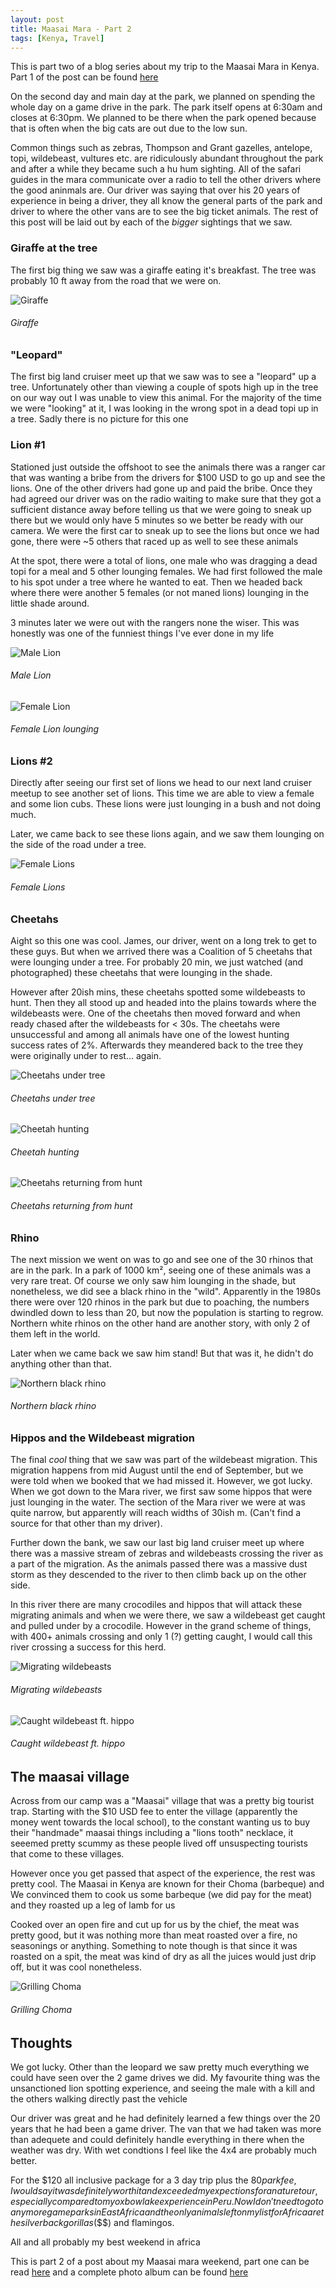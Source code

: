 ```yaml
---
layout: post
title: Maasai Mara - Part 2
tags: [Kenya, Travel]
---
```


This is part two of a blog series about my trip to the Maasai Mara in Kenya.
Part 1 of the post can be found [here](/blog/maasai-mara-part-1)

On the second day and main day at the park, we planned on spending the whole day
on a game drive in the park. The park itself opens at 6:30am and closes at
6:30pm. We planned to be there when the park opened because that is often when
the big cats are out due to the low sun.

Common things such as zebras, Thompson and Grant gazelles, antelope, topi,
wildebeast, vultures etc. are ridiculously abundant throughout the park and
after a while they became such a hu hum sighting.  All of the safari guides in
the mara communicate over a radio to tell the other drivers where the good
aninmals are. Our driver was saying that over his 20 years of experience in
being a driver, they all know the general parts of the park and driver to where
the other vans are to see the big ticket animals. The rest of this post will be
laid out by each of the _bigger_ sightings that we saw.


### Giraffe at the tree

The first big thing we saw was a giraffe eating it's breakfast. The tree was
probably 10 ft away from the road that we were on.

![Giraffe](https://lh3.googleusercontent.com/R1U_pXiBTKfcMBbCmvpGdwsVceVn8X1FqB96CFFeejFvZNfbMHgbGQRRu-O2QugyUx9suv1Z9c-ROVjnf_OcFoqBA6O9McKa44QgdBbs3hdF3jLopnDuHv3ees-BTdyLJCfWGaxkn5k3ik_c99FYwcmk_GfryiE6gPYe1X9lSHtORgJOH_2a6XNG3LJRN7QoqVZxpgLGsywieaBEf3Ct3JLsPVFZagGwD7IrAK2FbSgmlROYTvEB_DERF0_LqjakN_cqKAM7TiUONzqGq9UrScaV1YkE0SpJjW8kL7aIQbuDpeY8Xzok9GbyaYe8UIexdOzbEXWK1OXRBquT6YO3SfrrupFRPDfGPUCaBTsbNKEmHUJQ_9A-weiubztJfg6bwxmYTPN0V3DTbPY-yEq3HRjik5hzuy9av1HmYqKXI-pmJtOPa1hUR44l78ezkDEuMees5K-KfE3f1VoAHr68fiDrAtCOm9LYsPj-uW2Udx6KGFjv25w8E7LZ-fqeDW-9jZzyOg_Ct9YgzAep2ixR378dt0aFEfItwRH5yatt3l5Sto9NkCUiKfv5hZkSO83ce-M5UG_7l6AohQ8DSVLIPUwc9kglf_nkwiBiluKU9YicZc9nfzM3qFVwJ7JnQ7Yb8J3PNNGYN9qwCFUNvUu_5GDPTJlJD472ZdS6JxspatfParYnBhcvs4Kr=w1080-h1630-no)

###### Giraffe

### "Leopard"

The first big land cruiser meet up that we saw was to see a "leopard" up a
tree. Unfortunately other than viewing a couple of spots high up in the tree on
our way out I was unable to view this animal. For the majority of the time we
were "looking" at it, I was looking in the wrong spot in a dead topi up in a
tree. Sadly there is no picture for this one

### Lion #1

Stationed just outside the offshoot to see the animals there was a ranger car
that was wanting a bribe from the drivers for $100 USD to go up and see the
lions. One of the other drivers had gone up and paid the bribe. Once they had
agreed our driver was on the radio waiting to make sure that they got a
sufficient distance away before telling us that we were going to sneak up there
but we would only have 5 minutes so we better be ready with our camera. We were
the first car to sneak up to see the lions but once we had gone, there were ~5
others that raced up as well to see these animals

At the spot, there were a total of lions, one male who was dragging a dead topi
for a meal and 5 other lounging females. We had first followed the male to his
spot under a tree where he wanted to eat. Then we headed back where there were
another 5 females (or not maned lions) lounging in the little shade around.

3 minutes later we were out with the rangers none the wiser. This was honestly
was one of the funniest things I've ever done in my life

![Male Lion](https://lh3.googleusercontent.com/lq-bjm3sSgf1p9QctnKLPNq9IwHjJsoa66mDEUsLXcNqcE0MEA0oCjPC3fBma6VA1-4cr45DmhoHEMDt5AhheIkrX-jW9GxPzBLHz7Xzeqw9krKnvSajV883hzBrPEaoR_BGW6f5ZbNr_4cXAcuVM6ikPrMBAKJcm6-mnemvO6SARtUj4rz1b16hoyRea9UAZg8F4pQrQHfytJXUc3GAAUYI6AJITLKYWYqfJq8Y3CxAYBlsyt2mBtOhgzlBcPxcVD9rALfA31d4rxB90hzSQQ4z3PpnZcaRIWLo5cPWogSimN_nrNodzZowStOPiRRdkbqt7W_lt4xKal7hr5M4GsuQk8y19YVCjxijrGmR4WmAqQCYwLqJRvE6DAkrnNcs6716TVC-JqzX_-6po44IaibkQ2NqFGeqca3rxeJdSBWDxo35p0GF3GLbbaBx-Svg-9OesBfqPeMJo__2cQvV8ZuI4DbFUJETOnnTbzecNoE-ntL9bSFe_YLpFtjBnhD6KvD_oZ6UgmeRE5kcveDbxbHFIGZozhYILUf6qaHt3kBd-hISTEs_I4DED6ApHqdnUfyt-tmGzCux4DJUVrcHgU0LDps_40Vzyh1oborTXENYQUnYG4ctaLTFd8kyWWD9dcNKFooCo9xXgwzyY7eXn67kUKCcdCEJ7x4BpLOZ6CDeEczrXS5mbmBT=w1440-h954-no)

###### Male Lion

![Female Lion](https://lh3.googleusercontent.com/x0cCp0kcjmDY1L4hEY3hDDxLajFSJ7r4jBe3O3VBxi4U26RbBdX1DLFlp7hqsF7kLjH6WPFWVlrVmX-gspVLkgvGqpsmMzgTTpMHKHLLLynJt1cySmLYxq68A03GvjxgyilJuWB2U1PsvXwap8cczDfwRYZJZdxxmCub0FE7pOrSLFLsytqbGVRrsCIMYZfP4cUwveUcTW61f5l5qIAONPFtOk9sJh_JFegpzJmT3tf-iP3BkwrpdBP7XhIeVrvtBDtvASvV-6dipaTdjAtAtuj8eRvZiJYGLXZBtzFkx8ZZf9A_PrKLgJii2eXIHcY9t4-GIkQoyj0pUNmNUeGZoG3lZdRifwiyNauJPyeFLK6LRPbBsZjiLdr64brG--QYdSyb7q3j9jeRbWyojrDGkFaU-_kdbEoSnT20cWnGW8QF8odWCXrsn-_cdVmqfZsbAUp-BNmbag82SQYp9iXqSlFO9NcK79ixxLOByBThatFu-n79o2JoFvOcKs9BAedMcv4YSGC-uj9kwES7I079uWZBngTS9skpc1-pyRJgHVm24aldLJ9MoW0SX7uEFacg6J5FTLeYEtoHrRgPH0lF-q9T0hmTkio84KX78dKOr_HrhQz0lXdxQoKQhWANzNYlh1AAJO0w0XlIARMfFmgq8Ayt5DFkWmPHzHVBKkHTl5xD4aHqWjObXwPe=w1440-h954-no)

###### Female Lion lounging

### Lions #2

Directly after seeing our first set of lions we head to our next land cruiser
meetup to see another set of lions. This time we are able to view a female and
some lion cubs. These lions were just lounging in a bush and not doing much.

Later, we came back to see these lions again, and we saw them lounging on the
side of the road under a tree.


![Female Lions](https://lh3.googleusercontent.com/0XYRnZEnRfwc4l5sd6hpzmK5H3wOqpZwasbzucOQuT56TEl3ZGRqSfprka0-wckTYKGqF5fSxhIsa10gFDbNmGbUWtdXow5CgBgLjr0TZnneVrkKRXTiammU_iGkjJWpUdGf9q_unIRGF_Eu2fom-yhk0MgAVz1CxPnc4iQ58--0iXGf7R2fVZke7-2V6LJJiMJ5jh5I5xYHChgxAJankOUommKXFRWX2J2fKFY9ijplbVbGl_OFYDRDWy__dUF0GJ87EMZA-4KgaMqTNsZ04PI6toWE_nm5qLNv5cwCRZKg1xO2QO3tnfarLek4IaJRIcCQpM8fr393veYDw91VJC22z7m_lEsYOWNf_T1B7937C8v0fScFL2KJE9nF40pVmZ8NimOsRNujeV_FjmlobW9kosLACpMYJrfo2WLQZEqRyPIRdGKd6lKT1L_8hsL-3DqaQhaobd4xa087KGU2Ikb7SgPMR_VYLlkulyal9G9sgzM_mW60MZABrrfcQE8b6eGYOzoOd9XtK9apWeExZZMVY1WEZ0R_3HQGWMExV_3TBY_YDzxoePB-fY4b6_SaMxury6HPxmjn63M5DIxrCKNY7zChpywBAaZUw5ldel_ggPnyqfHN3fymDQ8SM4VXcd5G_Kif4Ov9JmoNHPQTlP8mTl8LEUF9_8Bj1MGKocqr4GtE2uHN8Vj0=w1440-h954-no)

###### Female Lions
### Cheetahs

Aight so this one was cool. James, our driver, went on a long trek to get to
these guys. But when we arrived there was a Coalition of 5 cheetahs that were
lounging under a tree. For probably 20 min, we just watched (and photographed)
these cheetahs that were lounging in the shade.

However after 20ish mins, these cheetahs spotted some wildebeasts to hunt.
Then they all stood up and headed into the plains towards where the wildebeasts
were. One of the cheetahs then moved forward and when ready chased after the
wildebeasts for < 30s. The cheetahs were unsuccessful and among all animals have
one of the lowest hunting success rates of 2%. Afterwards they meandered back to
the tree they were originally under to rest... again.

![Cheetahs under tree](https://lh3.googleusercontent.com/yw5Ilhr1x_yA2_sK9oKGBCTG7ITcc58DhV_lvrZWeyg7v47AUoVFVAohJsgFYjBj-7NkNnNVkB5_0vsvu_eaX1OzUhYY2Mq64zrCC9qLB1Liw7CHZdnZGPU2Uq1OxUfsiQa3ju9RTBNP_tQxgtA03wgCUvXKBMj1W45XyENBsK67CcMOEvZ-p8i9AUXg85RBo-Kz6Dd-erk1ydZ7B4YI8qZKvZ8Pshiqh0qjgV0YmA6yl0ud3hka0DLLWWH8-YzQHIY-r4DFdqgS_9i4khOtZD9VBxA98n6bFZsv1XJFd7pQLSrSSkfpzXGRaMGb0b8--Iti0b7UioI-nIWJ5BOvdptIR3tYo19PRKzTwcMzjuR-Gkd09NivqpXYDA90IiVPH2VPYsc5t6u52FNxAW-LVFtLxDpVuyYJ-mXfFglwNbZJhAoGzElGpOoaWa6uZQNuM93blOIfDoHIswaRxEuPEnGX4gIGVXsgzeqQcXHtxTy_rsL9GeoJk0TlllkhjgXHWTHP5-bzxwbk1pI4i26urYonmosUGjBnIpVATpZ3nj-IIxm0irVdrQxZJOAmdTkRFVL8G_MunUGblDYWg_X3V4uVQgL7qSTaKbItWMiJuq5kiCYSdY2aNU5_jK3YnO1WbfEvlul1gIgpzkHSiJT-zKqrTlwwLz43JLRo8avx1OxWUmzHzea-7JYa=w1440-h954-no)

###### Cheetahs under tree

![Cheetah hunting](https://lh3.googleusercontent.com/1a0Zt7uRMr1BrQAci04iYHZEqu4OM-l-5D58m5z2eNIwrGZuZ1OtEzVD9YFn6xpm5ZxJJOkaMK1_BYusDlUkMmi3vNrEpINdo7zBUuEDTCOh3uqxUNpb3osV3ODpzFPFm1HNyhhqA3tBWZvQcoWFKkNt1TEHauaVjm9UBqlRsJ8DYuw23ST0UFGzV04YGa2DHNE8puRPkckhNHym5Zh4oH23ox2Nuwca9n81zFBP5eHfSf5oLgl6ByGfzkVulYtzAIxUOmWJ_3ebaCBc8qJLABIq8C17bhUt09SfE1DKOz8Dt2Fc0BkhQaCVTuK5kP_pmTdppGRj7vKAY_jbuW--W-7ruRWxG4973TAMPIK6jr_i09o7lFnSHPLLEddy6ZDLiLzTJCyH8G-A4KSt7rZ-OZFVEt6iOP7mcrNQC5FOQ60bCj7UxzAcdAlJpxh7-XqHPTGA3X7dRazNAUGoz1AuuKqPfOkxGwKerjtVvmFEpGkSpFNoWXkf3PUtEv2TF0Rjg_0sUdo4VXNRjYFmvxC4EQUdybfB6O7XceuA3ekvJxI_ob03kIKVF7LViMpTfR6pHUcZ2gb0ES-wLa_1VkAOkTdfW9N8OvuOrMzkRjNUHI6Fz46wTkUnVhWHjfl913ZRWFoW40ZYl7WVD-0EpAyy0QRkuJPw2LqTZQfj5Rz336CMi8ftbIw5BGo_=w1440-h954-no)

###### Cheetah hunting

![Cheetahs returning from hunt](https://lh3.googleusercontent.com/MdG4ly1Nbu7z4UGjsV7xCHFwId_rH0fAgOfEdY_orukfv7kdEVZzoIvyWDY5MEbGA8Y_GCLvnQvOEEnxDDAbKa-eJg1P1ncERijKsXXu6N_ZbrxRxrUK6dE6iLNs9yLZVyK3JrTtbMsMQF0kLZopcwtaFbHqW9kkEsti8GtIaTlsFyA8i6FGebURNtceZ3szHysPInAbtsIVs3Lf3R5qsaMLXYydFQ-pwVSohA45y-uZ87eEF9z8c11FtoCIQzdXJfJNl4tyGF9DOY03F2IZpWzTV6MWmRMa8cqzOHlQ-fuFTpfIBj6cMxfv667p3pUzFWC9JCPBPixhux1dBvjvQAduHzeO1H4PkZTsGkaMpmcPIXLqYg7-Xcar32do3KDzMhNm3fY4lZ4ET4JFExBL-nm5Y9Octk__cnY7vWnD3OWajlY_SlQjzPrAnz5OFUBmQRK5ZgSZWguxy_5v9mcDGXzbC02BCSK9TIbcBElzr6dcfKrci2cB68iPDL6G6ny2pQ0-0AHdO6YWJJkYuHj2-pffkTv9u1ppddicR7BtJnbUJ0OxSmUY__zeY0LQPMFOPn85VBswYK0BokVKokAi-581WuLfF93k0eAOMVurzawnYvM80bkaUVjrGgeyZR6XPzYf8H09CCUg8khZxYgrxZ9oS_hz35t2FwY474M9RTRS0a0tG4vpxnAV=w1440-h954-no)

###### Cheetahs returning from hunt

### Rhino

The next mission we went on was to go and see one of the 30 rhinos that are in
the park. In a park of 1000 km², seeing one of these animals was a very rare
treat. Of course we only saw him lounging in the shade, but nonetheless, we did
see a black rhino in the "wild". Apparently in the 1980s there were over 120
rhinos in the park but due to poaching, the numbers dwindled down to less than
20, but now the population is starting to regrow. Northern white rhinos on the
other hand are another story, with only 2 of them left in the world.

Later when we came back we saw him stand! But that was it, he didn't do anything
other than that.

![Northern black rhino](https://lh3.googleusercontent.com/0-tn3Txg2KhrdaPZUjqQCFA2yqu0Zjc3hNtbhx9GD8dvwRTHO7OcWQ6UZUl1yGRVIGXxBIm8odhjoMXqsX29Jc_HZ2guOPX0va-dTX-fh0Qoj2ZQN7CqZvkAxyQ4ndfrb5vaEHnW56jcx8-az6zrROQ0nW8UKygYB-JiSE_61wY0CozZTuIEk0e3HzMu5XCpwWXitmIdcMhGc-kPKMz8qgjvuo6yHT4hvz5Km3O6AfVeeaN6cJIVmAye53v-qAOO62sxUADLsEU1sunioO003q7KCfUsoH06e4mgtmwSFmsc5mtQPH9FUPf2IhGDEP629DAETG8FFoWGHndGIu0MaCCh6gGTQCCt4ZgY-Xf91HNOmC1MVJjtaRHa8xbxsRrEKTm43LZ3EtLRPA-OfnXXLEp5LHuXP0B00bSJjy8B3GfvTO5RxerfEc6fXFv325vFU6dZzX9p52-eGY-6HCqEcEa1H6FCGsuj1qR5z_fcmUVCjMGgtR5ZIh0TW1xZBABnU4RatOlcabSbeleAqI2Zrk06HcmrcUhdgkAjZjE_dVmhse9RCmHPMhTriEDbzys2pgLXl7weqy7rtJMYuCuYKmIDSM4v6DKBpCblYRbjQjBft3TmSUYXclARYWYvfyWz8HPT2ocrj3QM-uFjGS7MIX_lrAm5ZeenFUbu5bRQ_-1mylhzkJgV0HyC=w1440-h954-no)

###### Northern black rhino

### Hippos and the Wildebeast migration

The final _cool_ thing that we saw was part of the wildebeast migration. This
migration happens from mid August until the end of September, but we were told
when we booked that we had missed it. However, we got lucky. When we got down to
the Mara river, we first saw some hippos that were just lounging in the water.
The section of the Mara river we were at was quite narrow, but apparently will
reach widths of 30ish m. (Can't find a source for that other than my driver).

Further down the bank, we saw our last big land cruiser meet up where there was
a massive stream of zebras and wildebeasts crossing the river as a part of the
migration. As the animals passed there was a massive dust storm as they
descended to the river to then climb back up on the other side.

In this river there are many crocodiles and hippos that will attack these
migrating animals and when we were there, we saw a wildebeast get caught and
pulled under by a crocodile. However in the grand scheme of things, with 400+
animals crossing and only 1 (?) getting caught, I would call this river crossing
a success for this herd.

![Migrating wildebeasts](https://lh3.googleusercontent.com/pCA82lLC-HgIlsidOw0gI1MitDoyQDxXakExq6vXQt3LBx09kuw0Euha680da06hDre7X0VBYcTRyehzQJ7feu1OnB5ZX86k5KR5krcSdr88fw9ziVU8ulrKbeXpJ3gI_vuKEzv50pmGNQRrVQaOnraiWAWWayc8F1UHsbnWvRvCS2p_LqZI_1qPx8yJ-NCQVXu-ZutxloeY0CQZ37Kofa_pNX-Y5qU7NDXIvTsP6GGrNJlfojj1JZh0mdSNvh0rA71AoKOWCWH5aEBjYkGF3I07PViyrQt7GYc8RmV6aE4OlKBwbSxqWX0IFC59bk3xg31EgmCB2-7udXwto5G4NCJNzNar5Ay4INdk3XBC1NwZYwPhEgByqOZJs2wMWp7RicVNjYOvfaXvFnMtNM5YpSVBMFE5dIw2BcMNb1iOlcyGzmFx_OgYLcogzj-aRjuo-fg8tH9QTgTZcqQe2IYJbs2yA0xS1eGGx04dFMY-hEYsZPdHyuHVB2eV6dJKdot9dvj2vTyrr3zBb3JayrGBq6Ds-89TYey-TbBj9tIKrYvYsV82tEotMKkvhiiGg0ouR02mgcPyIynRLIbdSB2xZ07icAK-NM8M9hgr9-hJf07PtsfJ7DJ3yjS39Uo0woRVSPF8xfzQ0qNQltfM_ZHrEEt1_ddXSvDvkorX4x2KTfM7bG8UgHiD3orY=w1440-h954-no)

###### Migrating wildebeasts

![Caught wildebeast ft. hippo](https://lh3.googleusercontent.com/0d88vvSf3A3vK6l83NuzMF2yadYt9rhgiQ2LE_Ty0hYONi6DFm_ESxWPRfG_3sAH_E8qWP5dLNumOoB6y0B7kSMbz2yQoiGY27R1ddlAfrYdeKPKi0ukpaFPDpuXfS2fqgp11bh2zSnXhX2_adaoUp05lOVlO2Q-wuTg2WVrPAizpgC2xgmAzm-WQ74ZTclDcMrS7YYXrxqL36b-ukgsd0zCBbf_-etDr9OxKj74X7Q0c0M3cJqA6D-btkp90nz5HWb4WxlOi6Fk40Xsc4x3ETTmArv3ABwNyAzU0heCtbz-9NC3itxssPlWGhY2SPZiFykmF1d67XAeHL30XrZ4AAQAqdjOcuwcWJsDaE5ZsAvvkdaIixTu2Dqejrc6TDylfngQ5OjpVKWwY2f6UAMmx4shdGV1_16gTPOe6tNL6lNcO48nyiPA9lddgLYJTc01nue-ijEIZbzqPDXJq7K6jWpQRXJHTZDvw2jN9qhkaDjMxk1g14U7mdVMzOvOGjOuZQm9WFPThnBReKsCzQUSrYwmIQGHqQOU8YD6DeTvPspZ6On1tcLBuvZKA6CFMCmaBBv6CPREwRhp3NN-1ettlX91zyeF04M_gXUsiIjbfb-4Y-kFzIWPBS-CcXMCdZ38SPPeeb1V_ORI8v77zJqL-ecRTCe1SYPzcmcZyutlEa6cjnC4ouEb8P3I=w1440-h954-no)

###### Caught wildebeast ft. hippo

## The maasai village

Across from our camp was a "Maasai" village that was a pretty big tourist trap.
Starting with the $10 USD fee to enter the village (apparently the money went
towards the local school), to the constant wanting us to buy their "handmade"
maasai things including a "lions tooth" necklace, it seeemed pretty scummy as
these people lived off unsuspecting tourists that come to these villages.

However once you get passed that aspect of the experience, the rest was pretty
cool. The Maasai in Kenya are known for their Choma (barbeque) and We convinced
them to cook us some barbeque (we did pay for the meat) and they roasted up a
leg of lamb for us

Cooked over an open fire and cut up for us by the chief, the meat was pretty
good, but it was nothing more than meat roasted over a fire, no seasonings or
anything. Something to note though is that since it was roasted on a spit, the
meat was kind of dry as all the juices would just drip off, but it was cool
nonetheless.

![Grilling Choma](https://lh3.googleusercontent.com/j_ktQXbXTHFl5c1n0pkCHVIDD9GG_dqDmwyjs2WpimCy9BWpGGZlkgP26mf8sP03sWykdHmj2fqX0ZsV4np6G5aIiOXwYOQ1T7C971yH1rOIxIcG_ZNDiJdMSIPzKXjrmutX1bp9-IVuWZMm4FsvIbv06_QlPc8faLX6lez5-kBVXAvdVnQsuFSj4dn2SvuiC-cnCkeDVV_qe9RJMotIVLFpHMPAHvXucf4Y0rx1J_2R6EKaur41njxo09kaYLBlRgiCeW-uGrksur85osYof6CHq2PhQyhE-5Fe_n0rYi3WDDpeP6kxnXN2zxiAvCNm5h1u33CgXrxVF2UOshJkA0WFYUsqlXPwL3xl24UnGmG_tuuSGsc0tfuoxukgTc8jq075Y4AgfMrHMA0cXupvPhwQotI5E0mAMh2Xr8IQ1psYirmrXGTAuG_tLPx5wFMVCNqACUjzf_8SifEznghi9hMW6bcLujxzoyoF8Ur6MFBWYr0K6w0j-CvhBEW4BBScbk4QvQJ1p7Tz85nL9foNJ2e7P0_KEpRrw5c-MklxSLkFdGYkGuU8iZQaEfLQlPZjQlXLFQNzuWDCckOuxzhnOVAUFrT_-_kmA0yTj5Q9ZBebsR7Ztn0_lB190BtFyvURFKAxeteKWiX-0NrK-Q4WSE2hnFY9L2CzkYIYNjqM_Mdqb4sWvGKSDzIy=w1440-h954-no)

###### Grilling Choma

## Thoughts

We got lucky. Other than the leopard we saw pretty much everything we could have
seen over the 2 game drives we did. My favourite thing was the unsanctioned lion
spotting experience, and seeing the male with a kill and the others walking
directly past the vehicle

Our driver was great and he had definitely learned a few things over the 20
years that he had been a game driver. The van that we had taken was more than
adequete and could definitely handle everything in there when the weather was
dry. With wet condtions I feel like the 4x4 are probably much better.

For the $120 all inclusive package for a 3 day trip plus the $80 park fee, I
would say it was definitely worth it and exceeded my expections for a nature
tour, especially compared to my oxbow lake experience in Peru.  Now I don't need
to go to anymore game parks in East Africa and the only animals left on my list
for Africa are the silverback gorillas ($$$) and flamingos.

All and all probably my best weekend in africa

This is part 2 of a post about my Maasai mara weekend, part one can be read
[here](/blog/maasai-mara-part-1) and a complete photo album can be found
[here](https://photos.app.goo.gl/qqK9d8Dm6x8kH7maA)
